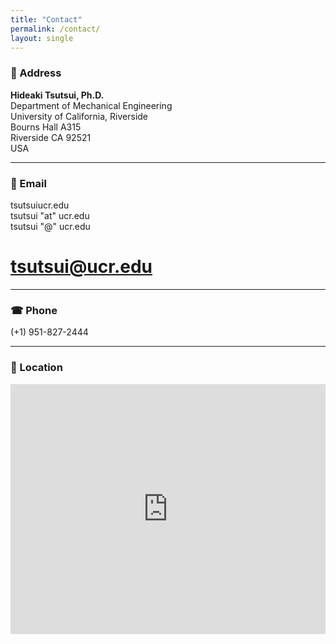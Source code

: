 ```yaml
---
title: "Contact"
permalink: /contact/
layout: single
---
```



### 📍 Address

**Hideaki Tsutsui, Ph.D.**  
Department of Mechanical Engineering  
University of California, Riverside  
Bourns Hall A315  
Riverside CA 92521  
USA

---

### 📧 Email

tsutsui<a>ucr.edu  
tsutsui "at" ucr.edu  
tsutsui "@" ucr.edu  
# [tsutsui@ucr.edu](mailto:tsutsui@ucr.edu)
---

### ☎ Phone

(+1) 951-827-2444

---

### 📌 Location

<div style="width: 100%; height: 400px;">
  <iframe 
    src="https://www.google.com/maps/embed?pb=!1m18!1m12!1m3!1d3308.6557380774966!2d-117.32915264908794!3d33.97568698053164!2m3!1f0!2f0!3f0!3m2!1i1024!2i768!4f13.1!3m3!1m2!1s0x80dcaf356aa0bce7%3A0xa255a6ceaad789ca!2sBourns%20Hall!5e0!3m2!1sen!2sus!4v1666301961971!5m2!1sen!2sus" 
    width="100%" 
    height="100%" 
    style="border:0;" 
    allowfullscreen="" 
    loading="lazy"
    referrerpolicy="no-referrer-when-downgrade">
  </iframe>
</div>
